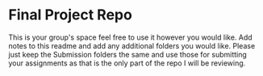 # Final Project Repo
This is your group's space feel free to use it however you would like. Add notes to this readme and add any additional folders you would like. Please just keep the Submission folders the same and use those for submitting your assignments as that is the only part of the repo I will be reviewing. 

